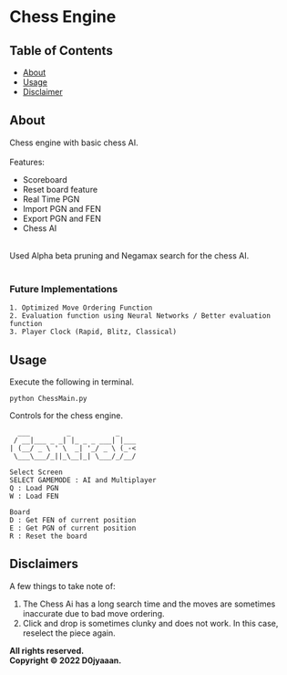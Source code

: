 # Chess Engine

## Table of Contents
+ [About](#about)
+ [Usage](#usage)
+ [Disclaimer](#disclaimer)

## About <a name = "about"></a>
<p>
 Chess engine with basic chess AI.<br><br>
 Features: 
 <ul>
    <li>Scoreboard</li>
    <li>Reset board feature</li>
    <li>Real Time PGN</li>
    <li>Import PGN and FEN</li>
    <li>Export PGN and FEN</li>
    <li>Chess AI</li>
 </ul>
 <br>
 Used Alpha beta pruning and Negamax search for the chess AI.
 <br><br>
 
### Future Implementations
 
```
1. Optimized Move Ordering Function 
2. Evaluation function using Neural Networks / Better evaluation function 
3. Player Clock (Rapid, Blitz, Classical) 
```

## Usage <a name = "usage"></a>
Execute the following in terminal.
```
python ChessMain.py
```
Controls for the chess engine.
```
  ___         _           _
 / __|___ _ _| |_ _ _ ___| |___
| (__/ _ \ ' \  _| '_/ _ \ (_-<
 \___\___/_||_\__|_| \___/_/__/

Select Screen
SELECT GAMEMODE : AI and Multiplayer
Q : Load PGN
W : Load FEN

Board
D : Get FEN of current position
E : Get PGN of current position
R : Reset the board
```
## Disclaimers <a name = "disclaimer"></a>
A few things to take note of:
<ol> 
<li>The Chess Ai has a long search time and the moves are sometimes inaccurate due to bad move ordering.</li>
<li>Click and drop is sometimes clunky and does not work. In this case, reselect the piece again.</li>
</ol>


**All rights reserved.** <br>
**Copyright © 2022 D0jyaaan.**
